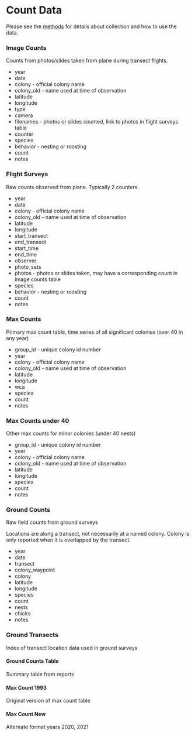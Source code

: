 # Count Data

Please see the [methods](https://everglades-wading-bird-data.netlify.app/) for details about collection and how to use the data.

### Image Counts
Counts from photos/slides taken from plane during transect flights.
* year
* date
* colony - official colony name
* colony_old - name used at time of observation
* latitude
* longitude
* type
* camera
* filenames - photos or slides counted, link to photos in flight surveys table
* counter
* species
* behavior - nesting or roosting
* count
* notes 

### Flight Surveys
Raw counts observed from plane. Typically 2 counters.
* year
* date
* colony - official colony name
* colony_old - name used at time of observation
* latitude
* longitude
* start_transect
* end_transect
* start_time
* end_time
* observer
* photo_sets
* photos - photos or slides taken, may have a corresponding count in image counts table
* species
* behavior - nesting or roosting
* count
* notes   

### Max Counts
Primary max count table, time series of all significant colonies (over 40 in any year)
* group_id - unique colony id number
* year 
* colony - official colony name
* colony_old - name used at time of observation
* latitude
* longitude
* wca
* species
* count
* notes

### Max Counts under 40
Other max counts for minor colonies (under 40 nests)
* group_id - unique colony id number
* year 
* colony - official colony name
* colony_old - name used at time of observation
* latitude
* longitude
* species
* count
* notes

### Ground Counts
Raw field counts from ground surveys

Locations are along a transect, not necessarily at a named colony. Colony is only reported 
when it is overlapped by the transect.
* year
* date
* transect
* colony_waypoint
* colony
* latitude
* longitude
* species
* count
* nests
* chicks
* notes  

### Ground Transects
Index of transect location data used in ground surveys

#### Ground Counts Table
Summary table from reports

#### Max Count 1993
Original version of max count table

#### Max Count New
Alternate format years 2020, 2021
